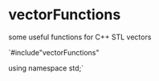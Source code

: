 # vectorFunctions
some useful functions for C++ STL vectors

`#include"vectorFunctions"

using namespace std;`
